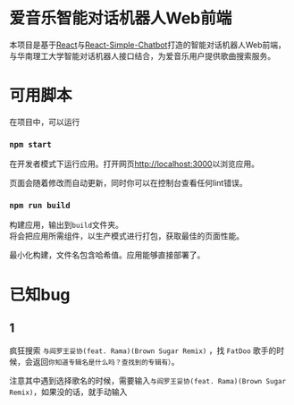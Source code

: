 # 爱音乐智能对话机器人Web前端

本项目是基于[React](https://reactjs.org)与[React-Simple-Chatbot](https://github.com/LucasBassetti/react-simple-chatbot)打造的智能对话机器人Web前端，与华南理工大学智能对话机器人接口结合，为爱音乐用户提供歌曲搜索服务。

# 可用脚本

在项目中，可以运行

### `npm start`

在开发者模式下运行应用。打开网页<http://localhost:3000>以浏览应用。

页面会随着修改而自动更新，同时你可以在控制台查看任何lint错误。

### `npm run build`

构建应用，输出到`build`文件夹。<br>将会把应用所需组件，以生产模式进行打包，获取最佳的页面性能。

最小化构建，文件名包含哈希值。应用能够直接部署了。

# 已知bug

## 1

疯狂搜索 `与阎罗王妥协(feat. Rama)(Brown Sugar Remix)` ，找 `FatDoo` 歌手的时候，会返回`你知道专辑名是什么吗？查找到的专辑有）`。

注意其中遇到选择歌名的时候，需要输入`与阎罗王妥协(feat. Rama)(Brown Sugar Remix)`，如果没的话，就手动输入